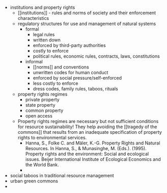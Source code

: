- institutions and property rights
	- [[institutions]] - rules and norms of society and their enforcement characteristics
	- regulatory structures for use and management of natural systems
		- formal
			- legal rules
			- written down
			- enforced by third-party authorities
			- costly to enforce
			- political rules, economic rules, contracts, laws, constitutions
		- informal
			- [[norms]] and conventions
			- unwritten codes for human conduct
			- enforced by social pressure/self-enforced
			- less costly to enforce
			- dress codes, family rules, taboos, rituals
	- property rights regimes
		- private property
		- state property
		- common property
		- open access
	- Property rights regimes are necessary but not
	  sufficient conditions for resource sustainability!
	  They help avoiding the [[tragedy of the 
	  commons]] that results from an inadequate specification of property rights to environmental services.
		- Hanna, S., Folke C. and Mäler, K.-G. Property Rights and Natural Resources. In Hanna, S., & Munasinghe, M. (Eds.). (1995). Property rights and the environment: Social and ecological issues. Beijer International Institute of Ecological Economics and the World Bank.
		-
- social taboos in traditional resource management
- urban green commons
-